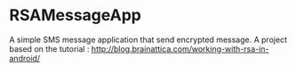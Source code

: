 # RSAMessageApp
A simple SMS message application that send encrypted message. A project based on the tutorial : http://blog.brainattica.com/working-with-rsa-in-android/
